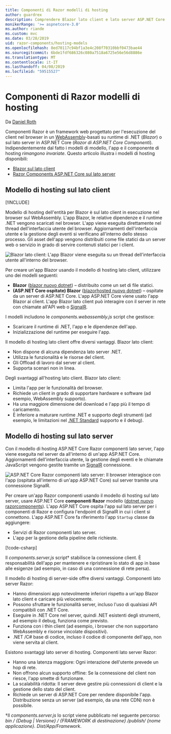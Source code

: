 ```yaml
---
title: Componenti di Razor modelli di hosting
author: guardrex
description: Comprendere Blazor lato client e lato server ASP.NET Core Razor componenti modelli di hosting.
monikerRange: '>= aspnetcore-3.0'
ms.author: riande
ms.custom: mvc
ms.date: 03/28/2019
uid: razor-components/hosting-models
ms.openlocfilehash: 8ed70117c94bf1a3e4c208f70310bbf0473bae44
ms.sourcegitcommit: 6bde1fdf686326c080a7518a6725e56e56d8886e
ms.translationtype: MT
ms.contentlocale: it-IT
ms.lasthandoff: 04/08/2019
ms.locfileid: "59515527"
---
```

# <a name="razor-components-hosting-models"></a>Componenti di Razor modelli di hosting

Da [Daniel Roth](https://github.com/danroth27)

Componenti Razor è un framework web progettato per l'esecuzione del client nel browser in un [WebAssembly](http://webassembly.org/)-basati su runtime di .NET (*Blazor*) o sul lato server in ASP.NET Core (*Razor di ASP.NET Core Componenti*). Indipendentemente dal fatto i modelli di modello, l'app e il componente di hosting *rimangono invariate*. Questo articolo illustra i modelli di hosting disponibili:

* [Blazor sul lato client](#client-side-hosting-model)
* [Razor Components ASP.NET Core sul lato server](#server-side-hosting-model)

## <a name="client-side-hosting-model"></a>Modello di hosting sul lato client

[!INCLUDE[](~/includes/razor-components-preview-notice.md)]

Modello di hosting dell'entità per Blazor è sul lato client in esecuzione nel browser sul WebAssembly. L'app Blazor, le relative dipendenze e il runtime .NET vengono scaricati nel browser. L'app viene eseguita direttamente nel thread dell'interfaccia utente del browser. Aggiornamenti dell'interfaccia utente e la gestione degli eventi si verificano all'interno dello stesso processo. Gli asset dell'app vengono distribuiti come file statici da un server web o servizio in grado di servire contenuti statici per i client.

![Blazor lato client: L'app Blazor viene eseguita su un thread dell'interfaccia utente all'interno del browser.](hosting-models/_static/client-side.png)

Per creare un'app Blazor usando il modello di hosting lato client, utilizzare uno dei modelli seguenti:

* **Blazor** ([blazor nuovo dotnet](/dotnet/core/tools/dotnet-new)) &ndash; distribuito come un set di file statici.
* **(ASP.NET Core ospitate) Blazor** ([blazorhosted nuovo dotnet](/dotnet/core/tools/dotnet-new)) &ndash; ospitate da un server di ASP.NET Core. L'app ASP.NET Core viene usato l'app Blazor ai client. L'app Blazor lato client può interagire con il server in rete con chiamate all'API web o [SignalR](xref:signalr/introduction).

I modelli includono le *components.webassembly.js* script che gestisce:

* Scaricare il runtime di .NET, l'app e le dipendenze dell'app.
* Inizializzazione del runtime per eseguire l'app.

Il modello di hosting lato client offre diversi vantaggi. Blazor lato client:

* Non dispone di alcuna dipendenza lato server .NET.
* Utilizza le funzionalità e le risorse del client.
* Gli Offload di lavoro dal server al client.
* Supporta scenari non in linea.

Degli svantaggi all'hosting lato client. Blazor lato client:

* Limita l'app per le funzionalità del browser.
* Richiede un client in grado di supportare hardware e software (ad esempio, WebAssembly supporto).
* Ha una maggiore dimensione del download e l'app più il tempo di caricamento.
* È inferiore a maturare runtime .NET e supporto degli strumenti (ad esempio, le limitazioni nel [.NET Standard](/dotnet/standard/net-standard) supporto e il debug).

## <a name="server-side-hosting-model"></a>Modello di hosting sul lato server

Con il modello di hosting ASP.NET Core Razor componenti lato server, l'app viene eseguita nel server da all'interno di un'app ASP.NET Core. Aggiornamenti dell'interfaccia utente, la gestione degli eventi e le chiamate JavaScript vengono gestite tramite un [SignalR](xref:signalr/introduction) connessione.

![ASP.NET Core Razor componenti lato server: Il browser interagisce con l'app (ospitata all'interno di un'app ASP.NET Core) sul server tramite una connessione SignalR.](hosting-models/_static/server-side.png)

Per creare un'app Razor componenti usando il modello di hosting sul lato server, usare ASP.NET Core **componenti Razor** modello ([dotnet nuovo razorcomponents](/dotnet/core/tools/dotnet-new)). L'app ASP.NET Core ospita l'app sul lato server per i componenti di Razor e configura l'endpoint di SignalR in cui i client si connettono. L'app ASP.NET Core fa riferimento l'app `Startup` classe da aggiungere:

* Servizi di Razor componenti lato server.
* L'app per la gestione della pipeline delle richieste.

[!code-csharp[](hosting-models/samples_snapshot/Startup.cs?highlight=5,27)]

Il *components.server.js* script&dagger; stabilisce la connessione client. È responsabilità dell'app per mantenere e ripristinare lo stato di app in base alle esigenze (ad esempio, in caso di una connessione di rete persa).

Il modello di hosting di server-side offre diversi vantaggi. Componenti lato server Razor:

* Hanno dimensioni app notevolmente inferiori rispetto a un'app Blazor lato client e caricare più velocemente.
* Possono sfruttare le funzionalità server, incluso l'uso di qualsiasi API compatibili con .NET Core.
* Eseguire in .NET Core nel server, quindi .NET esistenti degli strumenti, ad esempio il debug, funziona come previsto.
* Funziona con i thin client (ad esempio, i browser che non supportano WebAssembly e risorse vincolate dispositivi).
* .NET /C# base di codice, incluso il codice di componente dell'app, non viene servita al client.

Esistono svantaggi lato server di hosting. Componenti lato server Razor:

* Hanno una latenza maggiore: Ogni interazione dell'utente prevede un hop di rete.
* Non offrono alcun supporto offline: Se la connessione del client non riesce, l'app smette di funzionare.
* La scalabilità ridotta: Il server deve gestire più connessioni di client e la gestione dello stato del client.
* Richiede un server di ASP.NET Core per rendere disponibile l'app. Distribuzione senza un server (ad esempio, da una rete CDN) non è possibile.

&dagger;Il *components.server.js* lo script viene pubblicato nel seguente percorso: *bin / {Debug | Versione} / {FRAMEWORK di destinazione} /publish/ {nome applicazione}. Dist/App/Framework*.
